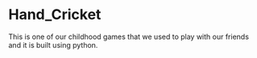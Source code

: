 # Hand_Cricket
This is one of our childhood games that we used to play with our friends and it is built using python.
